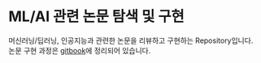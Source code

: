 # ML/AI 관련 논문 탐색 및 구현

머신러닝/딥러닝, 인공지능과 관련한 논문을 리뷰하고 구현하는 Repository입니다.  
 논문 구현 과정은 [gitbook](https://bengaleehs.gitbook.io/ai-paper-study)에 정리되어 있습니다.

